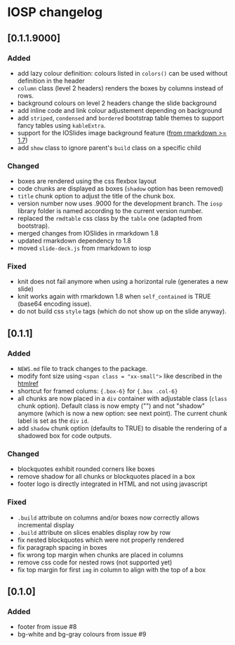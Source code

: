 # IOSP changelog

## [0.1.1.9000]

### Added

* add lazy colour definition: colours listed in `colors()` can be used without definition in the header
* `column` class (level 2 headers) renders the boxes by columns instead of rows.
* background colours on level 2 headers change the slide background
* add inline code and link colour adjustement depending on background
* add `striped`, `condensed` and `bordered` bootstrap table themes to support fancy tables using `kableExtra`.
* support for the IOSlides image background feature ([from rmarkdown >= 1.7](https://github.com/rstudio/rmarkdown/pull/687))
* add `show` class to ignore parent's `build` class on a specific child

### Changed

* boxes are rendered using the css flexbox layout
* code chunks are displayed as boxes (`shadow` option has been removed)
* `title` chunk option to adjust the title of the chunk box.
* version number now uses .9000 for the development branch. The `iosp` library folder is named according to the current version number.
* replaced the `rmdtable` css class by the `table` one (adapted from bootstrap).
* merged changes from IOSlides in rmarkdown 1.8
* updated rmarkdown dependency to 1.8
* moved `slide-deck.js` from rmarkdown to iosp

### Fixed

* knit does not fail anymore when using a horizontal rule (generates a new slide)
* knit works again with rmarkdown 1.8 when `self_contained` is TRUE (base64 encoding issue).
* do not build css `style` tags (which do not show up on the slide anyway).

## [0.1.1]

### Added

* `NEWS.md` file to track changes to the package.
* modify font size using `<span class = "xx-small">` like described in the [htmlref](http://www.htmlref.com/examples/chapter10/font_properties_src.html)
* shortcut for framed colums: `{.box-6}` for `{.box .col-6}`
* all chunks are now placed in a `div` container with adjustable class (`class` chunk option). Default class is now empty ("") and not "shadow" anymore (which is now a new option: see next point). The current chunk label is set as the `div` `id`.
* add `shadow` chunk option (defaults to TRUE) to disable the rendering of a shadowed box for code outputs.

### Changed

* blockquotes exhibit rounded corners like boxes
* remove shadow for all chunks or blockquotes placed in a box
* footer logo is directly integrated in HTML and not using javascript

### Fixed

* `.build` attribute on columns and/or boxes now correctly allows incremental display
* `.build` attribute on slices enables display row by row
* fix nested blockquotes which were not properly rendered
* fix paragraph spacing in boxes
* fix wrong top margin when chunks are placed in columns
* remove css code for nested rows (not supported yet)
* fix top margin for first `img` in column to align with the top of a box

## [0.1.0]

### Added

* footer from issue #8
* bg-white and bg-gray colours from issue #9


